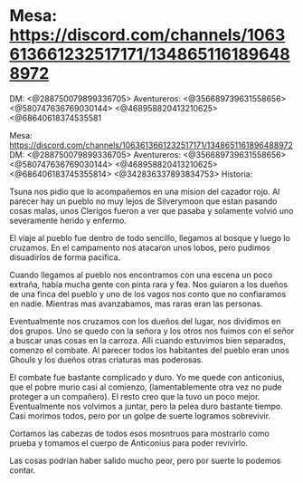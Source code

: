 # Mesa: https://discord.com/channels/1063613661232517171/1348651161896488972
DM: <@288750079899336705> 
Aventureros: <@356689739631558656> <@580747636769030144> <@468958820413210625> <@68640618374535581

Mesa: https://discord.com/channels/1063613661232517171/1348651161896488972
DM: <@288750079899336705> 
Aventureros: <@356689739631558656> <@580747636769030144> <@468958820413210625> <@686406183745355814> <@342836337893834753> 
Historia: 

Tsuna nos pidio que lo acompañemos en una mision del cazador rojo. Al parecer hay un pueblo no muy lejos de Silverymoon que estan pasando cosas malas, unos Clerigos fueron a ver que pasaba y solamente volvió uno severamente herido y enfermo. 

El viaje al pueblo fue dentro de todo sencillo, llegamos al bosque y luego lo cruzamos. En el campamento nos atacaron unos lobos, pero pudimos disuadirlos de forma pacifica.

Cuando llegamos al pueblo nos encontramos con una escena un poco extraña, había mucha gente con pinta rara y fea. Nos guiaron a los dueños de una finca del pueblo y uno de los vagos nos conto que no confiaramos en nadie. Mientras mas avanzabamos, mas raras eran las personas.

Eventualmente nos cruzamos con los dueños del lugar, nos dividimos en dos grupos. Uno se quedo con la señora y los otros nos fuimos con el señor a buscar unas cosas en la carroza. Alli cuando estuvimos bien separados, comenzo el combate. Al parecer todos los habitantes del pueblo eran unos Ghouls y los dueños otras criaturas mas poderosas.

El combate fue bastante complicado y duro. Yo me quede con anticonius, que el pobre murio casi al comienzo, (lamentablemente otra vez no pude proteger a un compañero). El resto creo que la tuvo un poco mejor. Eventualmente nos volvimos a juntar, pero la pelea duro bastante tiempo. Casi morimos todos, pero por un golpe de suerte logramos sobrevivir.

Cortamos las cabezas de todos esos mosntruos para mostrarlo como prueba y tomamos el cuerpo de Anticonius para poder revivirlo.

Las cosas podrian haber salido mucho peor, pero por suerte lo podemos contar.

